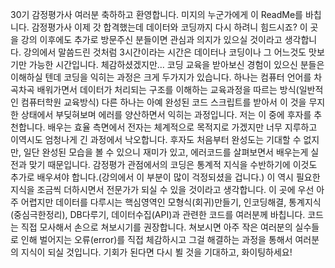 30기 감정평가사 여러분 축하하고 환영합니다. 미지의 누군가에게 이 ReadMe를 바칩니다. 감정평가사 이제 갓 합격했는데 데이터와 코딩까지 다시 하려니 힘드시죠? 이 곳을 강의 이후에도 추가로 방문주신 분들이면 관심과 의지가 있으실 것이라고 생각합니다. 강의에서 말씀드린 것처럼 3시간이라는 시간은 데이터나 코딩이나 그 어느것도 맛보기만 가능한 시간입니다. 체감하셨겠지만... 코딩 교육을 받아보신 경험이 있으신 분들은 이해하실 텐데 코딩을 익히는 과정은 크게 두가지가 있습니다. 하나는 컴퓨터 언어를 차곡차곡 배워가면서 데이터가 처리되는 구조를 이해하는 교육과정을 따르는 방식(일반적인 컴퓨터학원 교육방식) 다른 하나는 아예 완성된 코드 스크립트를 받아서 이 것을 무지한 상태에서 부딪혀보며 에러를 양산하면서 익히는 과정입니다. 저는 이 중에 후자를 추천합니다. 배우는 효율 측면에서 전자는 체계적으로 목적지로 가겠지만 너무 지루하고 이역시도 엄청나게 긴 과정에서 낙오합니다. 후자도 처음부터 완성도는 기대할 수 없지만, 일단 완성된 모습을 볼 수 있으니 재미가 있고, 에러코드를 살펴보면서 배우는게 실전과 맞기 때문입니다. 감정평가 관점에서의 코딩은 통계적 지식을 수반하기에 이것도 추가로 배우셔야 합니다.(강의에서 이 부분이 많이 걱정되셨을 겁니다.) 이 역시 필요한 지식을 조금씩 더하시면서 전문가가 되실 수 있을 것이라고 생각합니다. 이 곳에 우선 아주 어렵지만 데이터를 다루시는 핵심영역인 모형식(회귀)만들기, 인코딩해결, 통계지식(중심극한정리), DB다루기, 데이터수집(API)과 관련한 코드를 여러분께 바칩니다. 코드는 직접 모사해서 손으로 쳐보시기를 권장합니다. 쳐보시면 아주 작은 여러분의 실수들로 인해 벌어지는 오류(error)를 직접 체감하시고 그걸 해결하는 과정을 통해서 여러분의 지식이 되실 것입니다. 기회가 된다면 다시 뵐 것을 기대하고, 화이팅하세요!
